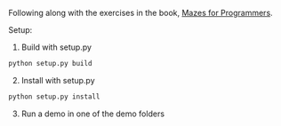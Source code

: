 
Following along with the exercises in the book, [Mazes for Programmers](https://pragprog.com/titles/jbmaze/mazes-for-programmers/).

Setup:
1. Build with setup.py
```python
python setup.py build
```
2. Install with setup.py
```python
python setup.py install
```
3. Run a demo in one of the demo folders
